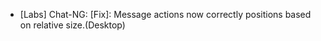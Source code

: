 - [Labs] Chat-NG:
  [Fix]: Message actions now correctly positions based on relative size.(Desktop)
